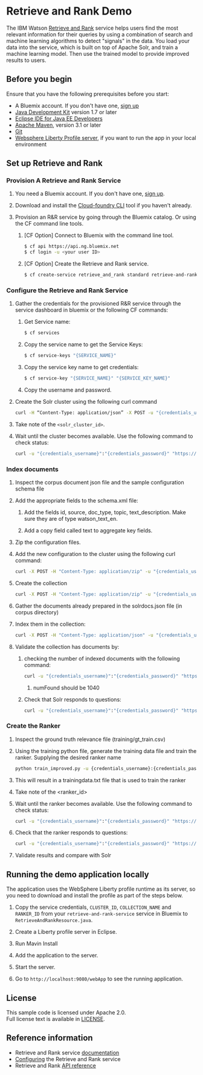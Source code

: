 # Retrieve and Rank Demo
The IBM Watson [Retrieve and Rank][service_url] service helps users find the most relevant information for their queries by using a combination of search and machine learning algorithms to detect "signals" in the data. You load your data into the service, which is built on top of Apache Solr, and train a machine learning model. Then use the trained model to provide improved results to users.

## Before you begin
Ensure that you have the following prerequisites before you start:

* A Bluemix account. If you don't have one, [sign up][sign_up]
* [Java Development Kit](http://www.oracle.com/technetwork/java/javase/downloads/index.html) version 1.7 or later
* [Eclipse IDE for Java EE Developers](https://www.eclipse.org/downloads/packages/eclipse-ide-java-ee-developers/marsr)
* [Apache Maven](https://maven.apache.org/download.cgi), version 3.1 or later
* [Git](https://git-scm.com/downloads)
* [Websphere Liberty Profile server](https://developer.ibm.com/wasdev/downloads/liberty-profile-using-non-eclipse-environments/), if you want to run the app in your local environment


## Set up Retrieve and Rank

### Provision A Retrieve and Rank Service

1. You need a Bluemix account. If you don't have one, [sign up][sign_up].

1. Download and install the [Cloud-foundry CLI][cloud_foundry] tool if you haven't already.

1. Provision an R&R service by going through the Bluemix catalog. Or using the CF command line tools.

	1. [CF Option] Connect to Bluemix with the command line tool.
  		```sh
  		$ cf api https://api.ng.bluemix.net
  		$ cf login -u <your user ID>
  		```

	1. [CF Option] Create the Retrieve and Rank service.
  		```sh
  		$ cf create-service retrieve_and_rank standard retrieve-and-rank-ws1
  		```

### Configure the Retrieve and Rank Service

1. Gather the credentials for the provisioned R&R service through the service dashboard in bluemix or the following CF commands:
	
	1. Get Service name:
		```sh
		$ cf services
		```
  		
	1. Copy the service name to get the Service Keys:
		```sh
		$ cf service-keys "{SERVICE_NAME}"
		```
  		
	1. Copy the service key name to get credentials:
		```sh
  		$ cf service-key "{SERVICE_NAME}" "{SERVICE_KEY_NAME}"
  		```

	1. Copy the username and password.

1. Create the Solr cluster using the following curl command
	```sh
	curl -H “Content-Type: application/json” -X POST -u "{credentials_username}":"{credentials_password}" -d “{\”cluster_size\”:\”1\”,\”cluster_name\”:\”ws_niddk_cluster\”}” “https://gateway.watsonplatform.net/retrieve-and-rank/api/v1/solr_clusters"
	```

1. Take note of the `<solr_cluster_id>`.
  
1. Wait until the cluster becomes available. Use the following command to check status:
	```sh
	curl -u "{credentials_username}":"{credentials_password}" "https://gateway.watsonplatform.net/retrieve-and-rank/api/v1/solr_clusters/{solr_cluster_id}"
  	```

### Index documents

1. Inspect the corpus document json file and the sample configuration schema file

1. Add the appropriate fields to the schema.xml file:

	1. Add the fields id, source, doc_type, topic, text_description. Make sure they are of type watson_text_en.
	
	1. Add a copy field called text to aggregate key fields.
	
1. Zip the configuration files.

1. Add the new configuration to the cluster using the following curl command:
	```sh
	curl -X POST -H "Content-Type: application/zip" -u "{credentials_username}":"{credentials_password}" "https://gateway.watsonplatform.net/retrieve-and-rank/api/v1/solr_clusters/{solr_cluster_id}/config/{name_of_config}" --data-binary @/{name_of_zip_file}.zip
	```
	
1. Create the collection
	```sh
	curl -X POST -H "Content-Type: application/zip" -u "{credentials_username}":"{credentials_password}" "https://gateway.watsonplatform.net/retrieve-and-rank/api/v1/solr_clusters/{solr_cluster_id}/solr/admin/collections" -d "action=CREATE&name=ws_niddk_collection&collection.configName={name_of_config}&wt=json"
	```

1. Gather the documents already prepared in the solrdocs.json file (in corpus directory)

1. Index them in the collection:
	```sh
	curl -X POST -H "Content-Type: application/json" -u "{credentials_username}":"{credentials_password}" "https://gateway.watsonplatform.net/retrieve-and-rank/api/v1/solr_clusters/{solr_cluster_id}/solr/{name_of_collection}/update?commit=true" --data-binary @/{name_of_solrdocs_file}.json
	```

1. Validate the collection has documents by:
	1. checking the number of indexed documents with the following command:
		```sh
		curl -u "{credentials_username}":"{credentials_password}" "https://gateway.watsonplatform.net/retrieve-and-rank/api/v1/solr_clusters/{solr_cluster_id}/solr/{name_of_collection}/select?q=*:*&rows=0&wt=json"
		```
	
		1. numFound should be 1040
	
	1. Check that Solr responds to questions:
		```sh
		curl -u "{credentials_username}":"{credentials_password}" "https://gateway.watsonplatform.net/retrieve-and-rank/api/v1/solr_clusters/{solr_cluster_id}/solr/{name_of_collection}/select?q=What%20are%20the%20symptoms%20of%20Appendicitis&wt=json&fl=id,topic,text_description"
		```

### Create the Ranker

1. Inspect the ground truth relevance file (training/gt_train.csv)

1. Using the training python file, generate the training data file and train the ranker. Supplying the desired ranker name
	```sh
	python train_improved.py -u {credentials_username}:{credentials_password} -i training/gt_train.csv -c {solr_cluster_id} -x {name_of_collection} -r 30 -n {name_of_ranker} -d -v
	```
	
1. This will result in a trainingdata.txt file that is used to train the ranker

1. Take note of the <ranker_id>

1. Wait until the ranker becomes available. Use the following command to check status:
	```sh
	curl -u "{credentials_username}":"{credentials_password}" "https://gateway.watsonplatform.net/retrieve-and-rank/api/v1/rankerss/{ranker_id}"
	```
	
1. Check that the ranker responds to questions:
	```sh
	curl -u "{credentials_username}":"{credentials_password}" "https://gateway.watsonplatform.net/retrieve-and-rank/api/v1/solr_clusters/{solr_cluster_id}/solr/{name_of_collection}/fcselect?ranker_id={ranker_id}?q=What%20are%20the%20symptoms%20of%20Appendicitis&wt=json&fl=id,topic,text_description"
	```
1. Validate results and compare with Solr


## Running the demo application locally

The application uses the WebSphere Liberty profile runtime as its server, so you need to download and install the profile as part of the steps below.

1. Copy the service credentials, `CLUSTER_ID`, `COLLECTION_NAME` and `RANKER_ID` from your `retrieve-and-rank-service` service in Bluemix to `RetrieveAndRankResource.java`.  
 
1. Create a Liberty profile server in Eclipse.

1. Run Mavin Install

1. Add the application to the server.

1. Start the server.

1. Go to `http://localhost:9080/webApp` to see the running application.

## License

  This sample code is licensed under Apache 2.0.  
  Full license text is available in [LICENSE](LICENSE).


## Reference information
* Retrieve and Rank service [documentation](http://www.ibm.com/smarterplanet/us/en/ibmwatson/developercloud/doc/retrieve-rank/)
* [Configuring](http://www.ibm.com/smarterplanet/us/en/ibmwatson/developercloud/doc/retrieve-rank/configure.shtml) the Retrieve and Rank service
* Retrieve and Rank [API reference](http://www.ibm.com/smarterplanet/us/en/ibmwatson/developercloud/retrieve-and-rank/api/v1/)

[sign_up]: https://console.ng.bluemix.net/registration/
[cloud_foundry]: https://github.com/cloudfoundry/cli
[service_url]: http://www.ibm.com/smarterplanet/us/en/ibmwatson/developercloud/retrieve-and-rank.html
[sign_up]: https://console.ng.bluemix.net/registration/
[liberty]: https://developer.ibm.com/wasdev/downloads/
[liberty_mac]: http://www.stormacq.com/how-to-install-websphere-8-5-liberty-profile-on-mac/
[maven]: https://maven.apache.org/
